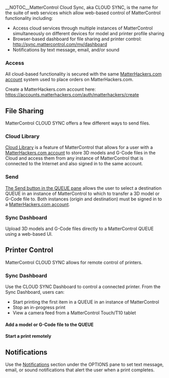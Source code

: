 \_\_NOTOC\_\_MatterControl Cloud Sync, aka CLOUD SYNC, is the name for
the suite of web services which allow web-based control of MatterControl
functionality including:

  - Access cloud services through multiple instances of MatterControl
    simultaneously on different devices for model and printer profile
    sharing
  - Browser-based dashboard for file sharing and printer control:
    <http://sync.mattercontrol.com/my/dashboard>
  - Notifications by text message, email, and/or sound

### Access

All cloud-based functionality is secured with the same
[MatterHackers.com account](MatterHackers.com_account "wikilink") system
used to place orders on MatterHackers.com.

Create a MatterHackers.com account here:
<https://accounts.matterhackers.com/auth/matterhackers/create>

## File Sharing

MatterControl CLOUD SYNC offers a few different ways to send files.

### Cloud Library

[Cloud Library](LIBRARY#Cloud_Library "wikilink") is a feature of
MatterControl that allows for a user with a [MatterHackers.com
account](MatterHackers.com_account "wikilink") to store 3D models and
G-Code files in the Cloud and access them from any instance of
MatterControl that is connected to the Internet and also signed in to
the same account.

### Send

[The Send button in the QUEUE pane](QUEUE#Send "wikilink") allows the
user to select a destination QUEUE in an instance of MatterControl to
which to transfer a 3D model or G-Code file to. Both instances (origin
and destination) must be signed in to a [MatterHackers.com
account](MatterHackers.com_account "wikilink").

### Sync Dashboard

Upload 3D models and G-Code files directly to a MatterControl QUEUE
using a web-based UI.

## Printer Control

MatterControl CLOUD SYNC allows for remote control of printers.

### Sync Dashboard

Use the CLOUD SYNC Dashboard to control a connected printer. From the
Sync Dashboard, users can:

  - Start printing the first item in a QUEUE in an instance of
    MatterControl
  - Stop an in-progress print
  - View a camera feed from a MatterControl Touch/T10 tablet

#### Add a model or G-Code file to the QUEUE

#### Start a print remotely

## Notifications

Use the [Notifications](Options/Notifications "wikilink") section under
the OPTIONS pane to set text message, email, or sound notifications that
alert the user when a print completes.
